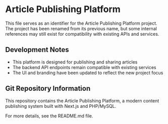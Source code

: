 # Article Publishing Platform

This file serves as an identifier for the Article Publishing Platform project. The project has been renamed from its previous name, but some internal references may still exist for compatibility with existing APIs and services.

## Development Notes

- This platform is designed for publishing and sharing articles
- The backend API endpoints remain compatible with existing services
- The UI and branding have been updated to reflect the new project focus

## Git Repository Information

This repository contains the Article Publishing Platform, a modern content publishing system built with Next.js and PHP/MySQL.

For more details, see the README.md file. 